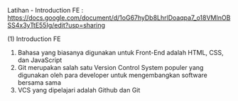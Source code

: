 Latihan - Introduction FE : https://docs.google.com/document/d/1oG67hyDb8LhrlDoaqpa7_o18VMInOBSS4x3yTtE55Ig/edit?usp=sharing

(1) Introduction FE
1. Bahasa yang biasanya digunakan untuk Front-End adalah HTML, CSS, dan JavaScript
2. Git merupakan salah satu Version Control System populer yang digunakan oleh para developer untuk mengembangkan software bersama sama
3. VCS yang dipelajari adalah Github dan Git